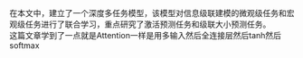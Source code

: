 在本文中，建立了一个深度多任务模型，该模型对信息级联建模的微观级任务和宏观级任务进行了联合学习，重点研究了激活预测任务和级联大小预测任务。  
这篇文章学到了一点就是Attention一样是用多输入然后全连接层然后tanh然后softmax  

